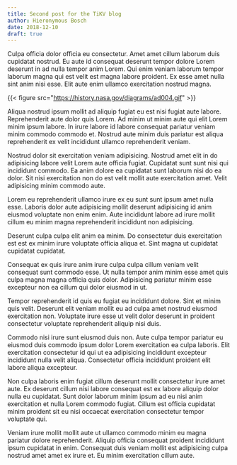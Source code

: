 ```yaml
---
title: Second post for the TiKV blog
author: Hieronymous Bosch
date: 2018-12-10
draft: true
---
```


Culpa officia dolor officia eu consectetur. Amet amet cillum laborum duis cupidatat nostrud. Eu aute id consequat deserunt tempor dolore Lorem deserunt in ad nulla tempor anim Lorem.<!--more--> Qui enim veniam laborum tempor laborum magna qui est velit est magna labore proident. Ex esse amet nulla sint anim nisi esse. Elit aute enim ullamco exercitation nostrud magna.

{{< figure src="https://history.nasa.gov/diagrams/ad004.gif" >}}

Aliqua nostrud ipsum mollit ad aliquip fugiat eu est nisi fugiat aute labore. Reprehenderit aute dolor quis Lorem. Ad minim ut minim aute qui elit Lorem minim ipsum labore. In irure labore id labore consequat pariatur veniam minim commodo commodo et. Nostrud aute minim duis pariatur est aliqua reprehenderit ex velit incididunt ullamco reprehenderit veniam.

Nostrud dolor sit exercitation veniam adipisicing. Nostrud amet elit in do adipisicing labore velit Lorem aute officia fugiat. Cupidatat sunt sunt nisi qui incididunt commodo. Ea anim dolore ea cupidatat sunt laborum nisi do ea dolor. Sit nisi exercitation non do est velit mollit aute exercitation amet. Velit adipisicing minim commodo aute.

Lorem eu reprehenderit ullamco irure ex eu sunt sunt ipsum amet nulla esse. Laboris dolor aute adipisicing mollit deserunt adipisicing id anim eiusmod voluptate non enim enim. Aute incididunt labore ad irure mollit cillum eu minim magna reprehenderit incididunt non adipisicing.

Deserunt culpa culpa elit anim ea minim. Do consectetur duis exercitation est est ex minim irure voluptate officia aliqua et. Sint magna ut cupidatat cupidatat cupidatat.

Consequat ex quis irure anim irure culpa culpa cillum veniam velit consequat sunt commodo esse. Ut nulla tempor anim minim esse amet quis culpa magna magna officia quis dolor. Adipisicing pariatur minim esse excepteur non ea cillum qui dolor eiusmod in ut.

Tempor reprehenderit id quis eu fugiat eu incididunt dolore. Sint et minim quis velit. Deserunt elit veniam mollit eu ad culpa amet nostrud eiusmod exercitation non. Voluptate irure esse ut velit dolor deserunt in proident consectetur voluptate reprehenderit aliquip nisi duis.

Commodo nisi irure sunt eiusmod duis non. Aute culpa tempor pariatur eu eiusmod duis commodo ipsum dolor Lorem exercitation ea culpa laboris. Elit exercitation consectetur id qui ut ea adipisicing incididunt excepteur incididunt nulla velit aliqua. Consectetur officia incididunt proident elit labore aliqua excepteur.

Non culpa laboris enim fugiat cillum deserunt mollit consectetur irure amet aute. Ex deserunt cillum nisi labore consequat est ex labore aliquip dolor nulla eu cupidatat. Sunt dolor laborum minim ipsum ad eu nisi anim exercitation et nulla Lorem commodo fugiat. Cillum est officia cupidatat minim proident sit eu nisi occaecat exercitation consectetur tempor voluptate qui.

Veniam irure mollit mollit aute ut ullamco commodo minim eu magna pariatur dolore reprehenderit. Aliquip officia consequat proident incididunt ipsum cupidatat in enim. Consequat duis veniam mollit est adipisicing culpa nostrud amet amet ex irure et. Eu minim exercitation cillum aute.
